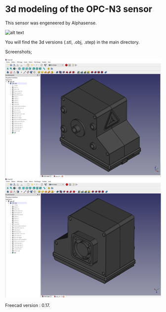 # 3d modeling of the OPC-N3 sensor

This sensor was engeneered by Alphasense.

![alt text](http://www.alphasense.com/WEB1213/wp-content/uploads/2015/03/OPC-group.jpg)

You will find the 3d versions (.stl, .obj, .step) in the main directory.

Screenshots;

![alt text](https://raw.githubusercontent.com/llesoil/OPC-N3-3d-model/master/opc_n3.png)
![alt text](https://raw.githubusercontent.com/llesoil/OPC-N3-3d-model/master/opc_n3_back.png)

Freecad version : 0.17.
